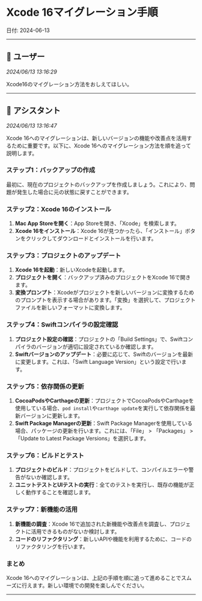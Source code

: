 # Xcode 16マイグレーション手順

日付: 2024-06-13

---

## 👤 ユーザー
*2024/06/13 13:16:29*

Xcode16のマイグレーション方法をおしえてほしい。

---

## 🤖 アシスタント
*2024/06/13 13:16:47*

Xcode 16へのマイグレーションは、新しいバージョンの機能や改善点を活用するために重要です。以下に、Xcode 16へのマイグレーション方法を順を追って説明します。

### ステップ1：バックアップの作成
最初に、現在のプロジェクトのバックアップを作成しましょう。これにより、問題が発生した場合に元の状態に戻すことができます。

### ステップ2：Xcode 16のインストール
1. **Mac App Storeを開く**：App Storeを開き、「Xcode」を検索します。
2. **Xcode 16をインストール**：Xcode 16が見つかったら、「インストール」ボタンをクリックしてダウンロードとインストールを行います。

### ステップ3：プロジェクトのアップデート
1. **Xcode 16を起動**：新しいXcodeを起動します。
2. **プロジェクトを開く**：バックアップ済みのプロジェクトをXcode 16で開きます。
3. **変換プロンプト**：Xcodeがプロジェクトを新しいバージョンに変換するためのプロンプトを表示する場合があります。「変換」を選択して、プロジェクトファイルを新しいフォーマットに変換します。

### ステップ4：Swiftコンパイラの設定確認
1. **プロジェクト設定の確認**：プロジェクトの「Build Settings」で、Swiftコンパイラのバージョンが適切に設定されているか確認します。
2. **Swiftバージョンのアップデート**：必要に応じて、Swiftのバージョンを最新に変更します。これは、「Swift Language Version」という設定で行います。

### ステップ5：依存関係の更新
1. **CocoaPodsやCarthageの更新**：プロジェクトでCocoaPodsやCarthageを使用している場合、`pod install`や`carthage update`を実行して依存関係を最新バージョンに更新します。
2. **Swift Package Managerの更新**：Swift Package Managerを使用している場合、パッケージの更新を行います。これには、「File」 &gt; 「Packages」 &gt; 「Update to Latest Package Versions」を選択します。

### ステップ6：ビルドとテスト
1. **プロジェクトのビルド**：プロジェクトをビルドして、コンパイルエラーや警告がないか確認します。
2. **ユニットテストとUIテストの実行**：全てのテストを実行し、既存の機能が正しく動作することを確認します。

### ステップ7：新機能の活用
1. **新機能の調査**：Xcode 16で追加された新機能や改善点を調査し、プロジェクトに活用できるものがないか検討します。
2. **コードのリファクタリング**：新しいAPIや機能を利用するために、コードのリファクタリングを行います。

### まとめ
Xcode 16へのマイグレーションは、上記の手順を順に追って進めることでスムーズに行えます。新しい環境での開発を楽しんでください。

---
